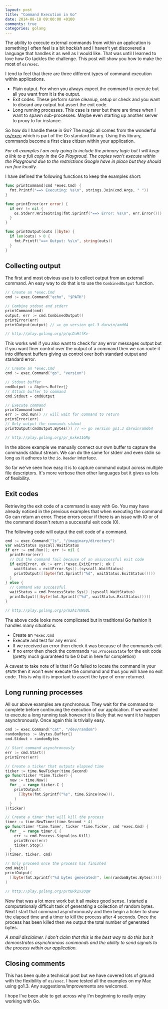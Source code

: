 ```yaml
---
layout: post
title: "Command Execution in Go"
date: 2014-08-18 09:00:00 +0100
comments: true
categories: golang
---
```


The ability to execute external commands from within an application is something I often feel is a bit *hackish* and I haven't yet discovered a language that handles it as well as I would like. That was until I learned to love how Go tackles the challenge. This post will show you how to make the most of `os/exec`.

<!-- more -->

I tend to feel that there are three different types of command execution within applications.

- Plain output. For when you always expect the command to execute but all you want from it is the output.
- Exit codes. These perform some cleanup, setup or check and you want to discard any output but assert the exit code.
- Long running processes. This case is rarer but there are times when I want to spawn sub-processes. Maybe even starting up another server to proxy to for instance.

So how do I handle these in Go? The magic all comes from the wonderful [os/exec][1] which is part of the Go standard library. Using this library, commands become a first class citizen within your application.

*For all examples I am only going to include the primary logic but I will keep a link to a full copy in the Go Playgroud. The copies won't execute within the Playground due to the restrictions Google have in place but they should run fine locally.*

I have defined the following functions to keep the examples short:

```go
func printCommand(cmd *exec.Cmd) {
  fmt.Printf("==> Executing: %s\n", strings.Join(cmd.Args, " "))
}

func printError(err error) {
  if err != nil {
    os.Stderr.WriteString(fmt.Sprintf("==> Error: %s\n", err.Error()))
  }
}

func printOutput(outs []byte) {
  if len(outs) > 0 {
    fmt.Printf("==> Output: %s\n", string(outs))
  }
}
```

## Collecting output

The first and most obvious use is to collect output from an external command. An easy way to do that is to use the `CombinedOutput` function.

```go combined_output.go
// Create an *exec.Cmd
cmd := exec.Command("echo", "$PATH")

// Combine stdout and stderr
printCommand(cmd)
output, err := cmd.CombinedOutput()
printError(err)
printOutput(output) // => go version go1.3 darwin/amd64

// http://play.golang.org/p/qcDaHtfKv-
```

This works well if you also want to check for any error messages output but if you want finer control over the output of a command then we can route it into different buffers giving us control over both standard output and standard error.

```go individual_buffers.go
// Create an *exec.Cmd
cmd := exec.Command("go", "version")

// Stdout buffer
cmdOutput := &bytes.Buffer{}
// Attach buffer to command
cmd.Stdout = cmdOutput

// Execute command
printCommand(cmd)
err := cmd.Run() // will wait for command to return
printError(err)
// Only output the commands stdout
printOutput(cmdOutput.Bytes()) // => go version go1.3 darwin/amd64

// http://play.golang.org/p/_6xke11GMp
```

In the above example we manually connect our own buffer to capture the commands stdout stream. We can do the same for stderr and even stdin so long as it adheres to the `io.Reader` interface.

So far we've seen how easy it is to capture command output across multiple file descriptors. It's more verbose then other languages but it gives us lots of flexibility.

## Exit codes

Retrieving the exit code of a command is easy with Go. You may have already noticed in the previous examples that when executing the command Go can return an error. These errors occur if there is an issue with IO or of the command doesn't return a successful exit code (0).

The following code will output the exit code of a command.

```go exit_code.go
cmd := exec.Command("ls", "/imaginary/directory")
var waitStatus syscall.WaitStatus
if err := cmd.Run(); err != nil {
  printError(err)
  // Did the command fail because of an unsuccessful exit code
  if exitError, ok := err.(*exec.ExitError); ok {
    waitStatus = exitError.Sys().(syscall.WaitStatus)
    printOutput([]byte(fmt.Sprintf("%d", waitStatus.ExitStatus())))
  }
} else {
  // Command was successful
  waitStatus = cmd.ProcessState.Sys().(syscall.WaitStatus)
  printOutput([]byte(fmt.Sprintf("%d", waitStatus.ExitStatus())))
}

// http://play.golang.org/p/m2A17UWSOL
```
The above code looks more complicated but in traditional Go fashion it handles many situations.

- Create an `*exec.Cmd`
- Execute and test for any errors
- If we received an error then check it was because of the commands exit
- If no error then check the commands `*os.ProcessState` for the exit code (pretty much guaranteed to be 0 but in here for completion)

A caveat to take note of is that if Go failed to locate the command in your `$PATH` then it won't ever execute the command and thus you will have no exit code. This is why it is important to assert the type of error returned.

## Long running processes

All our above examples are synchronous. They wait for the command to complete before continuing the execution of our application. If we wanted to execute a long running task however it is likely that we want it to happen asynchronously. Once again this is trivially easy.

```go long_running.go
cmd := exec.Command("cat", "/dev/random")
randomBytes := &bytes.Buffer{}
cmd.Stdout = randomBytes

// Start command asynchronously
err := cmd.Start()
printError(err)

// Create a ticker that outputs elapsed time
ticker := time.NewTicker(time.Second)
go func(ticker *time.Ticker) {
  now := time.Now()
  for _ = range ticker.C {
    printOutput(
      []byte(fmt.Sprintf("%s", time.Since(now))),
    )
  }
}(ticker)

// Create a timer that will kill the process
timer := time.NewTimer(time.Second * 4)
go func(timer *time.Timer, ticker *time.Ticker, cmd *exec.Cmd) {
  for _ = range timer.C {
    err := cmd.Process.Signal(os.Kill)
    printError(err)
    ticker.Stop()
  }
}(timer, ticker, cmd)

// Only proceed once the process has finished
cmd.Wait()
printOutput(
  []byte(fmt.Sprintf("%d bytes generated!", len(randomBytes.Bytes()))),
)

// http://play.golang.org/p/tQRk1xJOqW
```

Now that was a lot more work but it all makes good sense. I started a computationaly difficult task of generating a collection of random bytes. Next I start that command asynchronously and then begin a ticker to show the elapsed time and a timer to kill the process after 4 seconds. Once the process has been killed then we output the total number of generated bytes.

*A small disclaimer. I don't claim that this is the best way to do this but it demonstrates asynchronous commands and the ability to send signals to the process within our application.*

## Closing comments

This has been quite a technical post but we have covered lots of ground with the flexibility of `os/exec`. I have tested all the examples on my Mac using go1.3. Any suggestions/improvements are welcomed.

I hope I've been able to get across why I'm beginning to really enjoy working with Go.

[1]: http://godoc.org/os/exec "GoDoc: os/exec"
